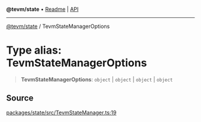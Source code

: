 **@tevm/state** • [Readme](../README.md) \| [API](../globals.md)

***

[@tevm/state](../README.md) / TevmStateManagerOptions

# Type alias: TevmStateManagerOptions

> **TevmStateManagerOptions**: `object` \| `object` \| `object` \| `object`

## Source

[packages/state/src/TevmStateManager.ts:19](https://github.com/evmts/tevm-monorepo/blob/main/packages/state/src/TevmStateManager.ts#L19)
